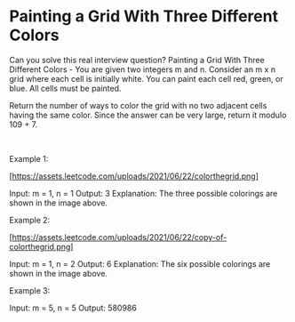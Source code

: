# Painting a Grid With Three Different Colors

Can you solve this real interview question? Painting a Grid With Three Different Colors - You are given two integers m and n. Consider an m x n grid where each cell is initially white. You can paint each cell red, green, or blue. All cells must be painted.

Return the number of ways to color the grid with no two adjacent cells having the same color. Since the answer can be very large, return it modulo 109 + 7.

 

Example 1:

[https://assets.leetcode.com/uploads/2021/06/22/colorthegrid.png]


Input: m = 1, n = 1
Output: 3
Explanation: The three possible colorings are shown in the image above.


Example 2:

[https://assets.leetcode.com/uploads/2021/06/22/copy-of-colorthegrid.png]


Input: m = 1, n = 2
Output: 6
Explanation: The six possible colorings are shown in the image above.


Example 3:


Input: m = 5, n = 5
Output: 580986